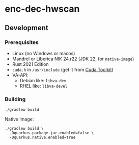# enc-dec-hwscan

## Development

### Prerequisites

- Linux (no Windows or macos)
- Mandrel or Liberica NIK 24.r22 (JDK 22, for `native-image`)
- Rust 2021 Edition
- `cuda.h` in `/usr/include` (get it from [Cuda Toolkit][cuda-tk])
- VA-API:
  - Debian like: `libva-dev`
  - RHEL like: `libva-devel`

[cuda-tk]: https://developer.nvidia.com/cuda-toolkit

### Building

```shell
./gradlew build
```

Native Image:

```shell
./gradlew build \
  -Dquarkus.package.jar.enabled=false \
  -Dquarkus.native.enabled=true
```
